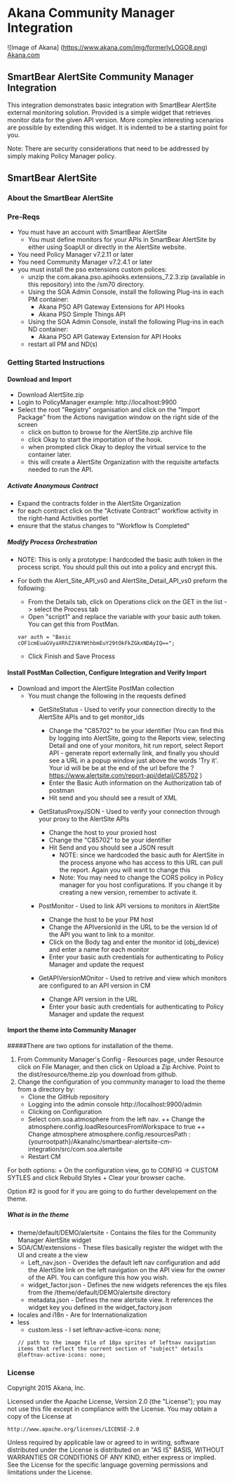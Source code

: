 # Akana Community Manager Integration
![Image of Akana] 
(https://www.akana.com/img/formerlyLOGO8.png) 
[Akana.com](http://akana.com)

## SmartBear AlertSite Community Manager Integration
This integration demonstrates basic integration with SmartBear AlertSite external monitoring solution. Provided is a simple widget that retrieves monitor data for the given API version.  More complex interesting scenarios are possible by extending this widget.   It is indented to be a starting point for you. 

Note: There are security considerations that need to be addressed by simply making Policy Manager policy.  

## SmartBear AlertSite
### About the SmartBear AlertSite


### Pre-Reqs

- You must have an account with SmartBear AlertSite
    + You must define monitors for your APIs in SmartBear AlertSite by either using SoapUI or directly in the AlertSite website. 
- You need Policy Manager v7.2.11 or later
- You need Community Manager v7.2.4.1 or later
- you must install the pso extensions custom polices:
    + unzip the com.akana.pso.apihooks.extensions_7.2.3.zip (available in this repository) into the <Policy Manager Home>/sm70 directory. 
   + Using the SOA Admin Console, install the following Plug-ins in each PM container:
        * Akana PSO API Gateway Extensions for API Hooks
        * Akana PSO Simple Things API
    + Using the SOA Admin Console, install the following Plug-ins in each ND container:
        * Akana PSO API Gateway Extension for API Hooks
    + restart all PM and ND(s)
### Getting Started Instructions
#### Download and Import
- Download AlertSite.zip
- Login to PolicyManager  example: http://localhost:9900
- Select the root "Registry" organisation and click on the "Import Package" from the Actions navigation window on the right side of the screen
  - click on button to browse for the AlertSite.zip archive file 
  - click Okay to start the importation of the hook.
  - when prompted click Okay to deploy the virtual service to the container later.
  - this will create a AlertSite Organization with the requisite artefacts needed to run the API.

##### Activate Anonymous Contract
- Expand the contracts folder in the AlertSite Organization
- for each contract click on the "Activate Contract" workflow activity in the right-hand Activities portlet
- ensure that the status changes to "Workflow Is Completed"

##### Modify Process Orchestration
- NOTE: This is only a prototype:  I hardcoded the basic auth token in the process script.  You should pull this out into a policy and encrypt this. 
- For both the Alert_Site_API_vs0 and AlertSite_Detail_API_vs0 preform the following:
    + From the Details tab, click on Operations click on the GET in the list -> select the Process tab
    + Open "script1" and replace the variable with your basic auth token.  You can get this from PostMan.
    
    ```
    var auth = "Basic cOF1cmEuaGVyaXRhZ2VAYWthbmEuY29tOkFkZGkxNDAyIQ=="; 

    ```
    
    + Click Finish and Save Process

#### Install PostMan Collection, Configure Integration and Verify Import
- Download and import the AlertSite PostMan collection
    + You must change the following in the requests defined
        + GetSiteStatus - Used to verify your connection directly to the AlertSite APIs and to get monitor_ids
            + Change the "C85702" to be your identifier (You can find this by logging into AlertSite, going to the Reports view, selecting Detail and one of your monitors,  hit run report, select Report API - generate report externally link, and finally you should see a URL in a popup window just above the words 'Try it'.  Your id will be be at the end of the url before the ? https://www.alertsite.com/report-api/detail/C85702 )
            + Enter the Basic Auth information on the Authorization tab of postman
            + Hit send and you should see a result of XML
        
        + GetStatusProxyJSON - Used to verify your connection through your proxy to the AlertSite APIs
            + Change the host to your proxied host
            + Change the "C85702" to be your identifier
            + Hit Send and you should see a JSON result  
                + NOTE: since we hardcoded the basic auth for AlertSite in the process anyone who has access to this URL can pull the report.  Again you will want to change this
                + Note: You may need to change the CORS policy in Policy manager for you host configurations.  If you change it by creating a new version, remember to activate it. 
        
        + PostMonitor - Used to link API versions to monitors in AlertSite
            + Change the host to be your PM host
            + Change the APIversionId in the URL to be the version Id of the API you want to link to a monitor.
            + Click on the Body tag and enter the monitor id (obj_device) and enter a name for each monitor
            + Enter your basic auth credentials for authenticating to Policy Manager and update the request
        
        + GetAPIVersionMOnitor - Used to retrive and view which monitors are configured to an API version in CM
            + Change API version in the URL
            + Enter your basic auth credentials for authenticating to Policy Manager and update the request

#### Import the theme into Community Manager
#####There are two options for installation of the theme.
1. From Community Manager's Config - Resources page, under Resource click on File Manager, and then click on Upload a Zip Archive.  Point to the dist/resource/theme.zip you download from github.
2. Change the configuration of you community manager to load the theme from a directory by:
    + Clone the GitHub repository
    + Logging into the admin console http://localhost:9900/admin
    + Clicking on Configuration
    + Select com.soa.atmosphere from the left nav.
        ++ Change the atmosphere.config.loadResourcesFromWorkspace to true
        ++ Change atmosphere atmosphere.config.resourcesPath :  {yourrootpath}/AkanaInc/smartbear-alertsite-cm-integration/src/com.soa.alertsite
    + Restart CM

For both options:
    + On the configuration view, go to  CONFIG -> CUSTOM SYTLES and click Rebuild Styles
    + Clear your browser cache. 

Option #2 is good for if you are going to do further developement on the theme.

##### What is in the theme
+ theme/default/DEMO/alertsite - Contains the files for the Community Manager AlertSite widget
+ SOA/CM/extensions - These files basically register the widget with the UI and create a the view
    + Left_nav.json - Overides the default left nav configuration and add the AlertSite link on the left navigation on the API view for the owner of the API.  You can configure this how you wish.
    + widget_factor.json - Defines the new widgets references the ejs files from the /theme/default/DEMO/alertsite directory
    + metadata.json - Defines the new alertsite view.  It references the widget key you defined in the widget_factory.json
+ locales and i18n - Are for Internationalization
+ less
    + custom.less - I set leftnav-active-icons: none;
    ```
    // path to the image file of 18px sprites of leftnav navigation items that reflect the current section of "subject" details
    @leftnav-active-icons: none;

    ```

  

### License
Copyright 2015 Akana, Inc.

Licensed under the Apache License, Version 2.0 (the "License");
you may not use this file except in compliance with the License.
You may obtain a copy of the License at

    http://www.apache.org/licenses/LICENSE-2.0

Unless required by applicable law or agreed to in writing, software
distributed under the License is distributed on an "AS IS" BASIS,
WITHOUT WARRANTIES OR CONDITIONS OF ANY KIND, either express or implied.
See the License for the specific language governing permissions and
limitations under the License.

